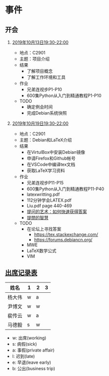 # 事件 

## 开会

1. [2019年10月13日19:30-22:00](#m1)
   + 地点：C2901
   + 主题：项目介绍
   + 结果
     - 了解项目概念
     - 了解工作环境和工具
   + 作业
     - 兄弟连视步P1-P10
     - 600集Python从入门到精通教程P1-P10
   + TODO
     - 确定例会时间
     - 完成Debian系统快照

2. [2019年10月19日19:30-22:00](#m2)
   + 地点：C2901
   + 主题：Debian和LaTeX介绍
   + 结果
     - 在VirtulBox中安装Debian镜像
     - 申请Firefox和Github帐号
     - 在VSCode中编译tex文档
     - 获取LaTeX学习资料
   + 作业 
     - 兄弟连视步P11-P15
     - 600集Python从入门到精通教程P11-P40
     - latexwritting.pdf
     - 112分钟学会LATEX.pdf
     - Liu.pdf page 440-469
     - [提问的艺术：如何快速获得答案](https://blog.csdn.net/ajian005/article/details/81006663)
     - [提問的智慧](https://github.com/ryanhanwu/How-To-Ask-Questions-The-Smart-Way)
   + TODO
     - 在论坛上寻找答案
       - https://tex.stackexchange.com/
       - https://forums.debiancn.org/
     - MWE
     - LaTeX数学公式
     - VIM

## [出席记录表](#record)

| 姓名   | 1 | 2 | 3 |
|--------|---|---|---|
| 杨大伟 | w | a |   |
| 尹博文 | w | w |   |
| 裴传云 | w | a |   |
| 马德毅 | s | w |   |

- w: 出席(working)
- s: 病假(sick)
- a: 事假(private affair)
- l: 迟到(late)
- e: 早退(leave early)
- b: 公出(business trip)
